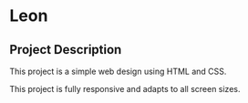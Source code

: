 # Leon
## Project Description  
This project is a simple web design using HTML and CSS.  

This project is fully responsive and adapts to all screen sizes.
